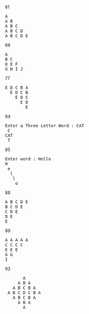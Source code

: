 61
<pre>
A
A B
A B C
A B C D
A B C D E
</pre>

68
<pre>
A
B C
D E F
G H I J
</pre>

77
<pre>
E D C B A
  E D C B
    E D C
      E D
        E
</pre>

84
<pre>
Enter a Three Letter Word : CAT 
 C
CAT
 T
</pre>

85 
<pre>
Enter word : Hello
H
 e
  l
   l
    o
</pre>

88
<pre>
A B C D E
B C D E
C D E
D E
E
</pre>

89
<pre>
A A A A A 
C C C C
E E E
G G
I
</pre>

93
<pre>
       A
     A B A
   A B C B A
 A B C D C B A
   A B C B A
     A B A
       A 
</pre>
